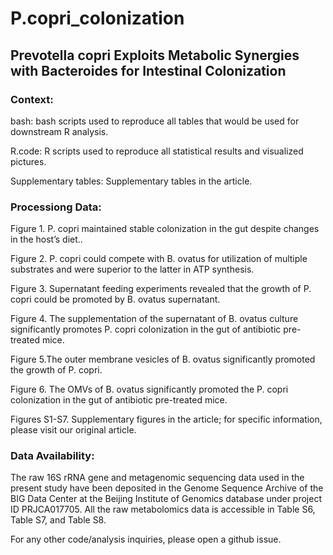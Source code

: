 # P.copri_colonization


## Prevotella copri Exploits Metabolic Synergies with Bacteroides for Intestinal Colonization

### Context:

bash: bash scripts used to reproduce all tables that would be used for downstream R analysis.

R.code: R scripts used to reproduce all statistical results and visualized pictures.


Supplementary tables: Supplementary tables in the article.


### Processiong Data:


Figure 1. P. copri maintained stable colonization in the gut despite changes in the host’s diet..

Figure 2. P. copri could compete with B. ovatus for utilization of multiple substrates and were superior to the latter in ATP synthesis.

Figure 3. Supernatant feeding experiments revealed that the growth of P. copri could be promoted by B. ovatus supernatant.

Figure 4. The supplementation of the supernatant of B. ovatus culture significantly promotes P. copri colonization in the gut of antibiotic pre-treated mice. 

Figure 5.The outer membrane vesicles of B. ovatus significantly promoted the growth of P. copri. 

Figure 6. The OMVs of B. ovatus significantly promoted the P. copri colonization in the gut of antibiotic pre-treated mice.


Figures S1-S7. Supplementary figures in the article; for specific information, please visit our original article.



### Data Availability:
The raw 16S rRNA gene and metagenomic sequencing data used in the present study have been deposited in the Genome Sequence Archive of the BIG Data Center at the Beijing Institute of Genomics database under project ID PRJCA017705. All the raw metabolomics data is accessible in Table S6, Table S7, and Table S8.

For any other code/analysis inquiries, please open a github issue.

